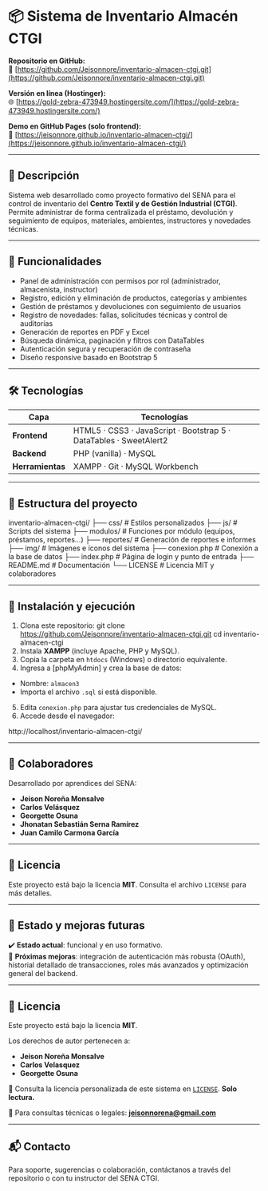 # 📦 Sistema de Inventario Almacén CTGI


**Repositorio en GitHub:**  
🔗 [https://github.com/Jeisonnore/inventario-almacen-ctgi.git](https://github.com/Jeisonnore/inventario-almacen-ctgi.git)

**Versión en línea (Hostinger):**  
🌐 [https://gold-zebra-473949.hostingersite.com/](https://gold-zebra-473949.hostingersite.com/)

**Demo en GitHub Pages (solo frontend):**  
🧪 [https://jeisonnore.github.io/inventario-almacen-ctgi/](https://jeisonnore.github.io/inventario-almacen-ctgi/)

---

## 🎯 Descripción

Sistema web desarrollado como proyecto formativo del SENA para el control de inventario del **Centro Textil y de Gestión Industrial (CTGI)**.  
Permite administrar de forma centralizada el préstamo, devolución y seguimiento de equipos, materiales, ambientes, instructores y novedades técnicas.


---

## 🚀 Funcionalidades

- Panel de administración con permisos por rol (administrador, almacenista, instructor)  
- Registro, edición y eliminación de productos, categorías y ambientes  
- Gestión de préstamos y devoluciones con seguimiento de usuarios  
- Registro de novedades: fallas, solicitudes técnicas y control de auditorías  
- Generación de reportes en PDF y Excel  
- Búsqueda dinámica, paginación y filtros con DataTables  
- Autenticación segura y recuperación de contraseña  
- Diseño responsive basado en Bootstrap 5  

---

## 🛠 Tecnologías

| Capa         | Tecnologías                    |
|--------------|-------------------------------|
| **Frontend** | HTML5 · CSS3 · JavaScript · Bootstrap 5 · DataTables · SweetAlert2 |
| **Backend**  | PHP (vanilla) · MySQL          |
| **Herramientas** | XAMPP · Git · MySQL Workbench  |

---

## 📁 Estructura del proyecto

inventario-almacen-ctgi/
├── css/ # Estilos personalizados
├── js/ # Scripts del sistema
├── modulos/ # Funciones por módulo (equipos, préstamos, reportes…)
├── reportes/ # Generación de reportes e informes
├── img/ # Imágenes e íconos del sistema
├── conexion.php # Conexión a la base de datos
├── index.php # Página de login y punto de entrada
├── README.md # Documentación
└── LICENSE # Licencia MIT y colaboradores


---

## 🧭 Instalación y ejecución

1. Clona este repositorio:
git clone https://github.com/Jeisonnore/inventario-almacen-ctgi.git
cd inventario-almacen-ctgi
2. Instala **XAMPP** (incluye Apache, PHP y MySQL).
3. Copia la carpeta en `htdocs` (Windows) o directorio equivalente.
4. Ingresa a [phpMyAdmin] y crea la base de datos:
- Nombre: `almacen3`
- Importa el archivo `.sql` si está disponible.
5. Edita `conexion.php` para ajustar tus credenciales de MySQL.
6. Accede desde el navegador:

http://localhost/inventario-almacen-ctgi/

---

## 👥 Colaboradores

Desarrollado por aprendices del SENA:

- **Jeison Noreña Monsalve**  
- **Carlos Velásquez**  
- **Georgette Osuna**  
- **Jhonatan Sebastián Serna Ramírez**  
- **Juan Camilo Carmona García**

---

## 📝 Licencia

Este proyecto está bajo la licencia **MIT**. Consulta el archivo `LICENSE` para más detalles.

---

## 📌 Estado y mejoras futuras

✔️ **Estado actual**: funcional y en uso formativo.  
🔧 **Próximas mejoras**: integración de autenticación más robusta (OAuth), historial detallado de transacciones, roles más avanzados y optimización general del backend.

---
## 📝 Licencia

Este proyecto está bajo la licencia **MIT**.

Los derechos de autor pertenecen a:

- **Jeison Noreña Monsalve**
- **Carlos Velasquez**
- **Georgette Osuna**

📄 Consulta la licencia personalizada de este sistema en [`LICENSE`](./LICENSE). **Solo lectura.**


📩 Para consultas técnicas o legales: **jeisonnorena@gmail.com**


---

## 📬 Contacto

Para soporte, sugerencias o colaboración, contáctanos a través del repositorio o con tu instructor del SENA CTGI.
